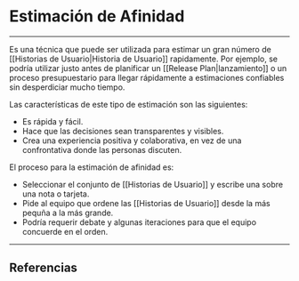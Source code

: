 # Estimación de Afinidad
---

Es una técnica que puede ser utilizada para estimar un gran número de [[Historias de Usuario|Historia de Usuario]] rapidamente. Por ejemplo, se podría utilizar justo antes de planificar un [[Release Plan|lanzamiento]] o un proceso presupuestario para llegar rápidamente a estimaciones confiables sin desperdiciar mucho tiempo.

Las características de este tipo de estimación son las siguientes:
- Es rápida y fácil.
- Hace que las decisiones sean transparentes y visibles.
- Crea una experiencia positiva y colaborativa, en vez de una confrontativa donde las personas discuten.

El proceso para la estimación de afinidad es:
- Seleccionar el conjunto de [[Historias de Usuario]] y escribe una sobre una nota o tarjeta.
- Pide al equipo que ordene las [[Historias de Usuario]] desde la más pequña a la más grande.
- Podría requerir debate y algunas iteraciones para que el equipo concuerde en el orden.

---

## Referencias